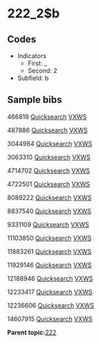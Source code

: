 # 222\_2$b

## Codes

-   Indicators
    -   First: \_
    -   Second: 2
-   Subfield: b

## Sample bibs

466819 [Quicksearch](https://search.library.yale.edu/catalog/466819) [VXWS](http://prodorbis.library.yale.edu:7014/vxws/GetHoldingsService?bibId=466819)

487886 [Quicksearch](https://search.library.yale.edu/catalog/487886) [VXWS](http://prodorbis.library.yale.edu:7014/vxws/GetHoldingsService?bibId=487886)

3044984 [Quicksearch](https://search.library.yale.edu/catalog/3044984) [VXWS](http://prodorbis.library.yale.edu:7014/vxws/GetHoldingsService?bibId=3044984)

3063310 [Quicksearch](https://search.library.yale.edu/catalog/3063310) [VXWS](http://prodorbis.library.yale.edu:7014/vxws/GetHoldingsService?bibId=3063310)

4714702 [Quicksearch](https://search.library.yale.edu/catalog/4714702) [VXWS](http://prodorbis.library.yale.edu:7014/vxws/GetHoldingsService?bibId=4714702)

4722501 [Quicksearch](https://search.library.yale.edu/catalog/4722501) [VXWS](http://prodorbis.library.yale.edu:7014/vxws/GetHoldingsService?bibId=4722501)

8089222 [Quicksearch](https://search.library.yale.edu/catalog/8089222) [VXWS](http://prodorbis.library.yale.edu:7014/vxws/GetHoldingsService?bibId=8089222)

8837540 [Quicksearch](https://search.library.yale.edu/catalog/8837540) [VXWS](http://prodorbis.library.yale.edu:7014/vxws/GetHoldingsService?bibId=8837540)

9331109 [Quicksearch](https://search.library.yale.edu/catalog/9331109) [VXWS](http://prodorbis.library.yale.edu:7014/vxws/GetHoldingsService?bibId=9331109)

11103850 [Quicksearch](https://search.library.yale.edu/catalog/11103850) [VXWS](http://prodorbis.library.yale.edu:7014/vxws/GetHoldingsService?bibId=11103850)

11883261 [Quicksearch](https://search.library.yale.edu/catalog/11883261) [VXWS](http://prodorbis.library.yale.edu:7014/vxws/GetHoldingsService?bibId=11883261)

11929146 [Quicksearch](https://search.library.yale.edu/catalog/11929146) [VXWS](http://prodorbis.library.yale.edu:7014/vxws/GetHoldingsService?bibId=11929146)

12188946 [Quicksearch](https://search.library.yale.edu/catalog/12188946) [VXWS](http://prodorbis.library.yale.edu:7014/vxws/GetHoldingsService?bibId=12188946)

12233417 [Quicksearch](https://search.library.yale.edu/catalog/12233417) [VXWS](http://prodorbis.library.yale.edu:7014/vxws/GetHoldingsService?bibId=12233417)

12236606 [Quicksearch](https://search.library.yale.edu/catalog/12236606) [VXWS](http://prodorbis.library.yale.edu:7014/vxws/GetHoldingsService?bibId=12236606)

14607915 [Quicksearch](https://search.library.yale.edu/catalog/14607915) [VXWS](http://prodorbis.library.yale.edu:7014/vxws/GetHoldingsService?bibId=14607915)

**Parent topic:**[222](../../tags/222/222.md)

